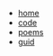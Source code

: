 * [home](/page/home "wellcome")
* [code](/code/_sidebar)
* [poems](/poems/_sidebar)
* [guid](/page/guide)